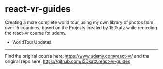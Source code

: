# react-vr-guides
Creating a more complete world tour, using my own library of photos from over 15 countries, based on the Projects created by 15Dkatz while recording the react-vr course for udemy.

- WorldTour Updated


***
Find the original course here: https://www.udemy.com/react-vr/ and the original repo here: https://github.com/15Dkatz/react-vr-guides
